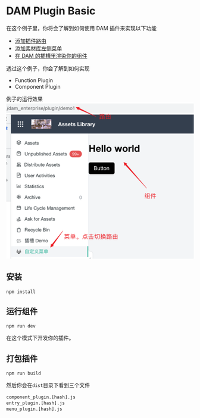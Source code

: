# DAM Plugin Basic

在这个例子里，你将会了解到如何使用 DAM 插件来实现以下功能

- [添加插件路由](./src/entry_plugin.ts)
- [添加素材库左侧菜单](./src/menu_plugin.ts)
- [在 DAM 的插槽里渲染你的组件](./src/component_plugin.ts)

透过这个例子，你会了解到如何实现

- Function Plugin
- Component Plugin

例子的运行效果
![demo](./images/demo.png)

## 安装

```shell
npm install
```

## 运行组件

```shell
npm run dev
```

在这个模式下开发你的插件。

## 打包插件

```shell
npm run build
```

然后你会在`dist`目录下看到三个文件

```
component_plugin.[hash].js
entry_plugin.[hash].js
menu_plugin.[hash].js
```
